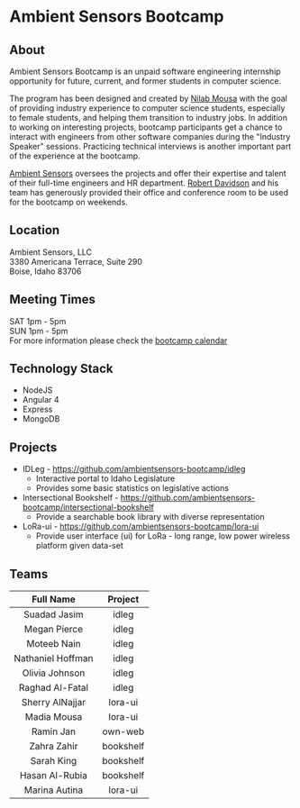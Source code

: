 # Ambient Sensors Bootcamp

## About 
Ambient Sensors Bootcamp is an unpaid software engineering internship opportunity for future, current, and former students in computer science.  

The program has been designed and created by [Nilab Mousa](https://www.linkedin.com/in/nilabmm/) with the goal of providing industry experience to computer science students, especially to female students, and helping them transition to industry jobs. In addition to working on interesting projects, bootcamp participants get a chance to interact with engineers from other software companies during the "Industry Speaker" sessions. Practicing technical interviews is another important part of the experience at the bootcamp.   
  
[Ambient Sensors](http://www.ambientsensors.com/) oversees the projects and offer their expertise and talent of their full-time engineers and HR department. [Robert Davidson](https://www.linkedin.com/in/robertdavidson/) and his team has generously provided their office and conference room to be used for the bootcamp on weekends.

## Location 
Ambient Sensors, LLC  
3380 Americana Terrace, Suite 290  
Boise, Idaho 83706  

## Meeting Times
SAT 1pm - 5pm   
SUN 1pm - 5pm   
For more information please check the [bootcamp calendar](https://github.com/ambientsensors-bootcamp/resources/blob/master/README.md)  


## Technology Stack
* NodeJS
* Angular 4
* Express
* MongoDB

## Projects
* IDLeg - https://github.com/ambientsensors-bootcamp/idleg  
  * Interactive portal to Idaho Legislature  
  * Provides some basic statistics on legislative actions
* Intersectional Bookshelf - https://github.com/ambientsensors-bootcamp/intersectional-bookshelf 
    * Provide a searchable book library with diverse representation
* LoRa-ui - https://github.com/ambientsensors-bootcamp/lora-ui 
    * Provide user interface (ui) for LoRa - long range, low power wireless platform given data-set
    
## Teams

**Full Name**|**Project**
:-----:|:-----:
Suadad Jasim|idleg
Megan Pierce|idleg
Moteeb Nain|idleg
Nathaniel Hoffman|idleg
Olivia Johnson|idleg
Raghad Al-Fatal|idleg
Sherry AlNajjar|lora-ui
Madia Mousa|lora-ui
Ramin Jan|own-web
Zahra Zahir|bookshelf
Sarah King|bookshelf
Hasan Al-Rubia|bookshelf
Marina Autina| lora-ui


